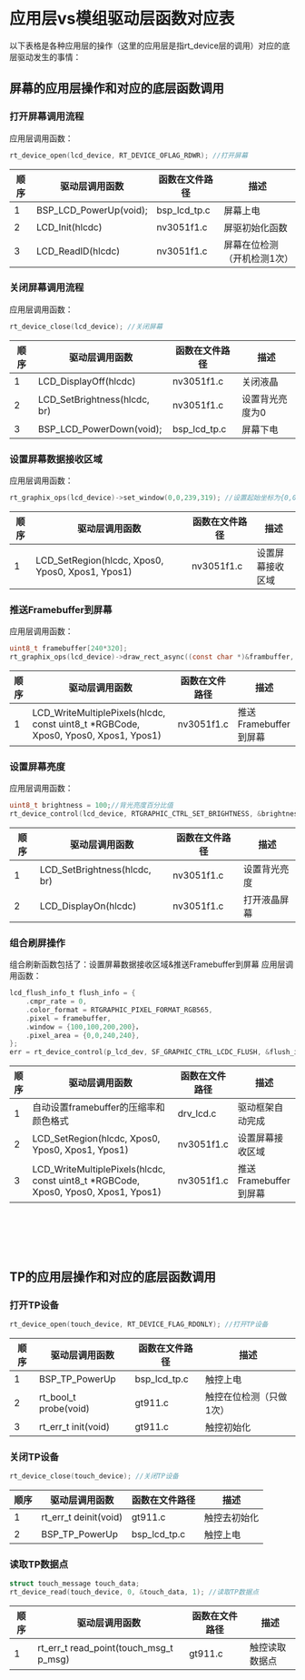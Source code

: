 # 应用层vs模组驱动层函数对应表
以下表格是各种应用层的操作（这里的应用层是指rt_device层的调用）对应的底层驱动发生的事情：

## 屏幕的应用层操作和对应的底层函数调用
### 打开屏幕调用流程
应用层调用函数：
```c
rt_device_open(lcd_device, RT_DEVICE_OFLAG_RDWR); //打开屏幕
```

| 顺序 |  驱动层调用函数 | 函数在文件路径 | 描述 |
| ----------- | ----------- | ----------- | ----------- |
| 1 | BSP_LCD_PowerUp(void);  | bsp_lcd_tp.c | 屏幕上电 |
| 2 | LCD_Init(hlcdc) | nv3051f1.c | 屏驱初始化函数 |
| 3 | LCD_ReadID(hlcdc) | nv3051f1.c | 屏幕在位检测（开机检测1次） |


### 关闭屏幕调用流程
应用层调用函数：
```c
rt_device_close(lcd_device); //关闭屏幕
```

| 顺序 |  驱动层调用函数 | 函数在文件路径 | 描述 |
| ----------- | ----------- | ----------- | ----------- |
| 1 | LCD_DisplayOff(hlcdc) | nv3051f1.c | 关闭液晶 |
| 2 | LCD_SetBrightness(hlcdc, br) | nv3051f1.c | 设置背光亮度为0 |
| 3 | BSP_LCD_PowerDown(void);  | bsp_lcd_tp.c | 屏幕下电 |


### 设置屏幕数据接收区域
应用层调用函数：
```c
rt_graphix_ops(lcd_device)->set_window(0,0,239,319); //设置起始坐标为{0,0}，高宽为240x320的接收区域
```

| 顺序 |  驱动层调用函数 | 函数在文件路径 | 描述 |
| ----------- | ----------- | ----------- | ----------- |
| 1 | LCD_SetRegion(hlcdc, Xpos0, Ypos0, Xpos1, Ypos1) | nv3051f1.c | 设置屏幕接收区域 |

### 推送Framebuffer到屏幕
应用层调用函数：
```c
uint8_t framebuffer[240*320];
rt_graphix_ops(lcd_device)->draw_rect_async((const char *)&frambuffer, 0,0,239,319); //推送起始坐标为{0,0}，高宽为240x320的Framebuffer到屏幕
```

| 顺序 |  驱动层调用函数 | 函数在文件路径 | 描述 |
| ----------- | ----------- | ----------- | ----------- |
| 1 | LCD_WriteMultiplePixels(hlcdc, const uint8_t *RGBCode, Xpos0, Ypos0, Xpos1, Ypos1) | nv3051f1.c | 推送Framebuffer到屏幕 |


### 设置屏幕亮度
应用层调用函数：
```c
uint8_t brightness = 100;//背光亮度百分比值
rt_device_control(lcd_device, RTGRAPHIC_CTRL_SET_BRIGHTNESS, &brightness); //设置背光亮度
```

| 顺序 |  驱动层调用函数 | 函数在文件路径 | 描述 |
| ----------- | ----------- | ----------- | ----------- |
| 1 | LCD_SetBrightness(hlcdc, br) | nv3051f1.c | 设置背光亮度 |
| 2 | LCD_DisplayOn(hlcdc) | nv3051f1.c | 打开液晶屏幕 |


### 组合刷屏操作
组合刷新函数包括了：设置屏幕数据接收区域&推送Framebuffer到屏幕
应用层调用函数：
```c
lcd_flush_info_t flush_info = {
    .cmpr_rate = 0,
    .color_format = RTGRAPHIC_PIXEL_FORMAT_RGB565,
    .pixel = framebuffer,
    .window = {100,100,200,200}，
    .pixel_area = {0,0,240,240},
};
err = rt_device_control(p_lcd_dev, SF_GRAPHIC_CTRL_LCDC_FLUSH, &flush_info);
```

| 顺序 |  驱动层调用函数 | 函数在文件路径 | 描述 |
| ----------- | ----------- | ----------- | ----------- |
| 1 | 自动设置framebuffer的压缩率和颜色格式 | drv_lcd.c | 驱动框架自动完成 |
| 2 | LCD_SetRegion(hlcdc, Xpos0, Ypos0, Xpos1, Ypos1) | nv3051f1.c | 设置屏幕接收区域 |
| 3 | LCD_WriteMultiplePixels(hlcdc, const uint8_t *RGBCode, Xpos0, Ypos0, Xpos1, Ypos1) | nv3051f1.c | 推送Framebuffer到屏幕 |


<br>
<br>
<br>
<br>


## TP的应用层操作和对应的底层函数调用
### 打开TP设备
```c
rt_device_open(touch_device, RT_DEVICE_FLAG_RDONLY); //打开TP设备
```
| 顺序 |  驱动层调用函数 | 函数在文件路径 | 描述 |
| ----------- | ----------- | ----------- | ----------- |
| 1 |  BSP_TP_PowerUp | bsp_lcd_tp.c | 触控上电 |
| 2 | rt_bool_t probe(void) | gt911.c | 触控在位检测（只做1次） |
| 3 |  rt_err_t init(void) | gt911.c | 触控初始化 |

### 关闭TP设备
```c
rt_device_close(touch_device); //关闭TP设备
```
| 顺序 |  驱动层调用函数 | 函数在文件路径 | 描述 |
| ----------- | ----------- | ----------- | ----------- |
| 1 |  rt_err_t deinit(void) | gt911.c | 触控去初始化 |
| 2 |  BSP_TP_PowerUp | bsp_lcd_tp.c | 触控上电 |

### 读取TP数据点
```c
struct touch_message touch_data;
rt_device_read(touch_device, 0, &touch_data, 1); //读取TP数据点
```

| 顺序 |  驱动层调用函数 | 函数在文件路径 | 描述 |
| ----------- | ----------- | ----------- | ----------- |
| 1 |   rt_err_t read_point(touch_msg_t p_msg) | gt911.c | 触控读取数据点 |
